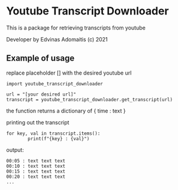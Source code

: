# Youtube Transcript Downloader

This is a package for retrieving transcripts from youtube

Developer by Edvinas Adomaitis (c) 2021

## Example of usage

replace placeholder [] with the desired youtube url
```
import youtube_transcript_downloader

url = "[your desired url]"
transcript = youtube_transcript_downloader.get_transcript(url)
```
the function returns a dictionary of { time : text }

printing out the transcript
```
for key, val in transcript.items():
        print(f"{key} : {val}")
```
output:
```
00:05 : text text text
00:10 : text text text
00:15 : text text text
00:20 : text text text
...
```